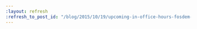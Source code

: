 ```yaml
---
:layout: refresh
:refresh_to_post_id: "/blog/2015/10/19/upcoming-in-office-hours-fosdem-planning-session"
---
```

